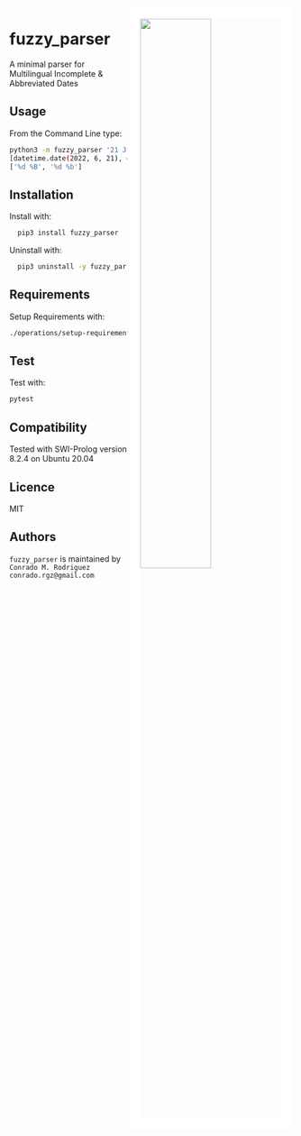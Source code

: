 <img src=".github/flags-jakearchibald.github.io-scour.svg?raw=true" width="50%" align="right" style="border:20px solid white">

fuzzy_parser
============

A minimal parser for Multilingual Incomplete & Abbreviated Dates 

Usage
-----
From the Command Line type:

```bash
python3 -m fuzzy_parser '21 Juin - 9 Juil.'
[datetime.date(2022, 6, 21), datetime.date(2022, 7, 9)]
['%d %B', '%d %b']
```

Installation
------------
Install with:

```bash
  pip3 install fuzzy_parser
```

Uninstall with:

```bash
  pip3 uninstall -y fuzzy_parser
```

Requirements
------------

Setup Requirements with:
```bash
./operations/setup-requirements.sh
```

Test
-------------
Test with:

```bash
pytest
```

Compatibility
-------------

Tested with SWI-Prolog version 8.2.4 on Ubuntu 20.04

Licence
-------

MIT

Authors
-------

`fuzzy_parser` is maintained by `Conrado M. Rodriguez conrado.rgz@gmail.com`

